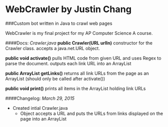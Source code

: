 # WebCrawler by Justin Chang
###Custom bot written in Java to crawl web pages

WebCrawler is my final project for my AP Computer Science A course.

####Docs:
*Crawler.java*
**public Crawler(URL urlIn)**
constructor for the Crawler class. accepts a java.net.URL object.

**public void activate()**
pulls HTML code from given URL and uses Regex to parse the document. outputs each link URL into an ArrayList

**public ArrayList<String> getLinks()**
returns all link URLs from the page as an ArrayList (should only be called after activate())

**public void print()**
prints all items in the ArrayList holding link URLs

####Changelog:
*March 29, 2015*
* Created intial Crawler.java
  * Object accepts a URL and puts the URLs from links displayed on the page into an ArrayList

